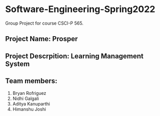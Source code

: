 # Software-Engineering-Spring2022
Group Project for course CSCI-P 565. <br>
## Project Name: Prosper <br>
## Project Descrpition: Learning Management System <br>
## Team members: <br>
1. Bryan Rofriguez <br>
2. Nidhi Galgali <br>
3. Aditya Kanuparthi <br>
4. Himanshu Joshi <br>
